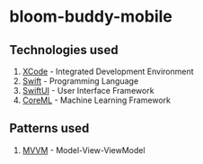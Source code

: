 # bloom-buddy-mobile

## Technologies used
1. [XCode](https://developer.apple.com/xcode/) - Integrated Development Environment
2. [Swift](https://developer.apple.com/swift/) - Programming Language
3. [SwiftUI](https://developer.apple.com/xcode/swiftui/) - User Interface Framework
4. [CoreML](https://developer.apple.com/documentation/coreml) - Machine Learning Framework

## Patterns used
1. [MVVM](https://learn.microsoft.com/en-us/dotnet/architecture/maui/mvvm) - Model-View-ViewModel
